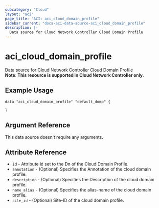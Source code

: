 ```yaml
---
subcategory: "Cloud"
layout: "aci"
page_title: "ACI: aci_cloud_domain_profile"
sidebar_current: "docs-aci-data-source-aci_cloud_domain_profile"
description: |-
  Data source for Cloud Network Controller Cloud Domain Profile
---
```


# aci_cloud_domain_profile

Data source for Cloud Network Controller Cloud Domain Profile  
<b>Note: This resource is supported in Cloud Network Controller only.</b>

## Example Usage

```hcl
data "aci_cloud_domain_profile" "default_domp" {

}
```

## Argument Reference

This data source doesn't require any arguments.

## Attribute Reference

- `id` - Attribute id set to the Dn of the Cloud Domain Profile.
- `annotation` - (Optional) Specifies the Annotation of the cloud domain profile.
- `description` - (Optional) Specifies the Description of the cloud domain profile.
- `name_alias` - (Optional) Specifies the alias-name of the cloud domain profile.
- `site_id` - (Optional) Site-ID of the cloud domain profile.
